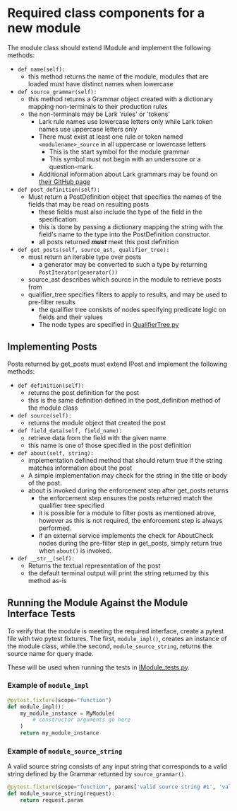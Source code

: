 # Required class components for a new module

The module class should extend IModule and implement the following methods:
  - `def name(self):`
    - this method returns the name of the module, modules that are loaded must have distinct names when lowercase
  - `def source_grammar(self):`
    - this method returns a Grammar object created with a dictionary mapping non-terminals to their production rules
    - the non-terminals may be Lark 'rules' or 'tokens' 
      - Lark rule names use lowercase letters only while Lark token names use uppercase letters only
      - There must exist at least one rule or token named `<modulename>_source` in all uppercase or lowercase letters
        - This is the start symbol for the module grammar
        - This symbol must not begin with an underscore or a question-mark.
      - Additional information about Lark grammars may be found on [their GitHub page](https://github.com/lark-parser/lark)
  - `def post_definition(self):`
    - Must return a PostDefinition object that specifies the names of the fields that may be read on resulting posts
      - these fields must also include the type of the field in the specification.
      - this is done by passing a dictionary mapping the string with the field's name to the type into the PostDefinition constructor.
      - all posts returned ***must*** meet this post definition
  - `def get_posts(self, source_ast, qualifier_tree):`
    - must return an iterable type over posts
      - a generator may be converted to such a type by returning `PostIterator(generator())`
    - source_ast describes which source in the module to retrieve posts from
    - qualifier_tree specifies filters to apply to results, and may be used to pre-filter results
      - the qualifier tree consists of nodes specifying predicate logic on fields and their values
      - The node types are specified in [QualifierTree.py](../derp/qualifiers/QualifierTree.py)

## Implementing Posts
Posts returned by get_posts must extend IPost and implement the following methods:
  - `def definition(self):`
    - returns the post definition for the post
    - this is the same definition defined in the post_definition method of the module class
  - `def source(self):`
    - returns the module object that created the post
  - `def field_data(self, field_name):`
    - retrieve data from the field with the given name
    - this name is one of those specified in the post definition
  - `def about(self, string):`
    - implementation defined method that should return true if the string matches information about the post
    - A simple implementation may check for the string in the title or body of the post.
    - about is invoked during the enforcement step after get_posts returns
      - the enforcement step ensures the posts returned match the qualifier tree specified
      - it is possible for a module to filter posts as mentioned above, however as this is not required, the enforcement step is always performed.
      - if an external service implements the check for AboutCheck nodes during the pre-filter step in get_posts, simply return true when `about()` is invoked.
  - `def __str__(self):`
    - Returns the textual representation of the post 
    - the default terminal output will print the string returned by this method as-is

## Running the Module Against the Module Interface Tests
  To verify that the module is meeting the required interface, create a pytest file
  with two pytest fixtures. The first, `module_impl()`, creates an instance of the module class, while
  the second, `module_source_string`, returns the source name for query made.

  These will be used when running the tests in [IModule_tests.py](../derp/modules/tests/IModule_tests.py).

### Example of `module_impl`
```Python
@pytest.fixture(scope="function")
def module_impl():
    my_module_instance = MyModule(
        # constructor arguments go here
    )
    return my_module_instance
```

### Example of `module_source_string`
A valid source string consists of any input string that corresponds to a valid string defined by
the Grammar returned by `source_grammar()`.
```Python
@pytest.fixture(scope="function", params['valid source string #1', 'valid source string #2'])
def module_source_string(request):
    return request.param
```